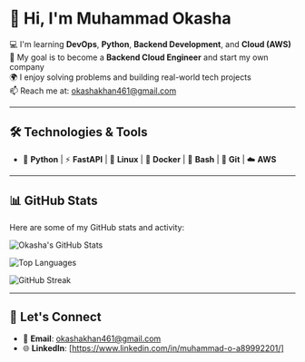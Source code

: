 # 👋 Hi, I'm Muhammad Okasha

💻 I'm learning **DevOps**, **Python**, **Backend Development**, and **Cloud (AWS)**  
🚀 My goal is to become a **Backend Cloud Engineer** and start my own company  
🌍 I enjoy solving problems and building real-world tech projects  
📫 Reach me at: [okashakhan461@gmail.com](mailto:okashakhan461@gmail.com)

---

## 🛠️ Technologies & Tools

- 🐍 **Python** | ⚡ **FastAPI** | 🐧 **Linux** | 🐳 **Docker** | 🔧 **Bash** | 🧰 **Git** | ☁️ **AWS**

---

## 📊 GitHub Stats

Here are some of my GitHub stats and activity:

![Okasha's GitHub Stats](https://github-readme-stats.vercel.app/api?username=CodeWithOkasha&show_icons=true&theme=radical)

![Top Languages](https://github-readme-stats.vercel.app/api/top-langs/?username=CodeWithOkasha&layout=compact&theme=radical)

![GitHub Streak](https://streak-stats.demolab.com/?user=CodeWithOkasha&theme=radical)

---

## 🔗 Let's Connect

- 📧 **Email**: [okashakhan461@gmail.com](mailto:okashakhan461@gmail.com)
- 🌐 **LinkedIn**: [https://www.linkedin.com/in/muhammad-o-a89992201/]
